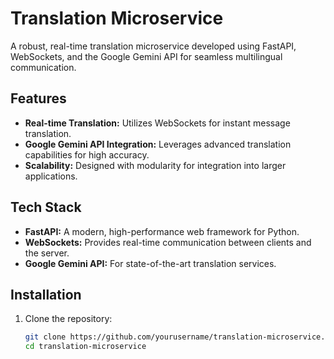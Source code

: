 # Translation Microservice  

A robust, real-time translation microservice developed using FastAPI, WebSockets, and the Google Gemini API for seamless multilingual communication.  

## Features  
- **Real-time Translation:** Utilizes WebSockets for instant message translation.  
- **Google Gemini API Integration:** Leverages advanced translation capabilities for high accuracy.  
- **Scalability:** Designed with modularity for integration into larger applications.  

## Tech Stack  
- **FastAPI:** A modern, high-performance web framework for Python.  
- **WebSockets:** Provides real-time communication between clients and the server.  
- **Google Gemini API:** For state-of-the-art translation services.  

## Installation  

1. Clone the repository:  
   ```bash  
   git clone https://github.com/yourusername/translation-microservice.git  
   cd translation-microservice  
